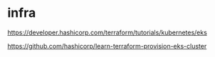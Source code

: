 # infra

https://developer.hashicorp.com/terraform/tutorials/kubernetes/eks

https://github.com/hashicorp/learn-terraform-provision-eks-cluster

